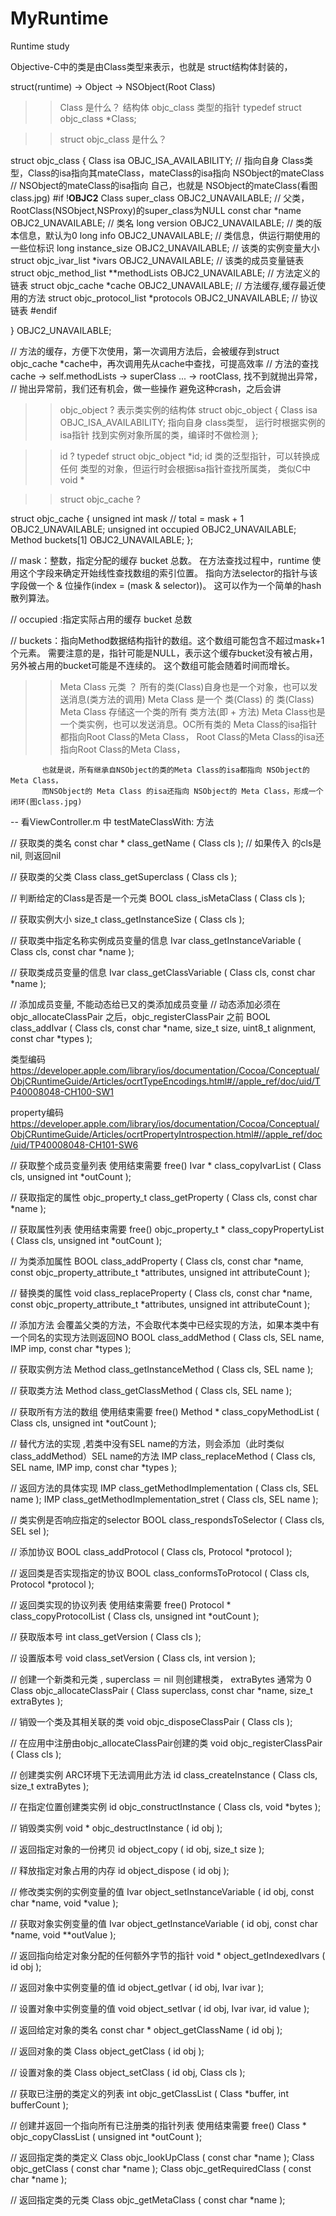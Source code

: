 # MyRuntime
Runtime study


Objective-C中的类是由Class类型来表示，也就是 struct结构体封装的，
 
 struct(runtime) -> Object -> NSObject(Root Class)
 
 
 >> Class 是什么？ 结构体 objc_class 类型的指针
 typedef struct objc_class *Class;
 
 >> struct objc_class 是什么？
    
 struct objc_class {
    Class isa  OBJC_ISA_AVAILABILITY;  // 指向自身 Class类型，Class的isa指向其mateClass，mateClass的isa指向 NSObject的mateClass
                                       //  NSObject的mateClass的isa指向 自己，也就是 NSObject的mateClass(看图class.jpg)
    #if !__OBJC2__
    Class super_class                       OBJC2_UNAVAILABLE;  // 父类，RootClass(NSObject,NSProxy)的super_class为NULL
    const char *name                        OBJC2_UNAVAILABLE;  // 类名
    long version                            OBJC2_UNAVAILABLE;  // 类的版本信息，默认为0
    long info                               OBJC2_UNAVAILABLE;  // 类信息，供运行期使用的一些位标识
    long instance_size                      OBJC2_UNAVAILABLE;  // 该类的实例变量大小
    struct objc_ivar_list *ivars            OBJC2_UNAVAILABLE;  // 该类的成员变量链表
    struct objc_method_list **methodLists   OBJC2_UNAVAILABLE;  // 方法定义的链表
    struct objc_cache *cache                OBJC2_UNAVAILABLE;  // 方法缓存,缓存最近使用的方法
    struct objc_protocol_list *protocols    OBJC2_UNAVAILABLE;  // 协议链表
    #endif
 
 } OBJC2_UNAVAILABLE;
 
 // 方法的缓存，方便下次使用，第一次调用方法后，会被缓存到struct objc_cache *cache中，再次调用先从cache中查找，可提高效率
 // 方法的查找 cache -> self.methodLists -> superClass ... -> rootClass, 找不到就抛出异常，
 // 抛出异常前，我们还有机会，做一些操作 避免这种crash，之后会讲
 
 
 >> objc_object ? 表示类实例的结构体
 struct objc_object {
    Class isa  OBJC_ISA_AVAILABILITY; 指向自身 class类型， 运行时根据实例的 isa指针 找到实例对象所属的类，编译时不做检测
 };
 
 >> id ?
 typedef struct objc_object *id;  id 类的泛型指针，可以转换成任何 类型的对象，但运行时会根据isa指针查找所属类， 类似C中 void *
 
 
 >> struct objc_cache ?
 
 struct objc_cache {
    unsigned int mask   // total = mask + 1                  OBJC2_UNAVAILABLE;
    unsigned int occupied                                    OBJC2_UNAVAILABLE;
    Method buckets[1]                                        OBJC2_UNAVAILABLE;
 };
 
 // mask：整数，指定分配的缓存  bucket 总数。
          在方法查找过程中，runtime 使用这个字段来确定开始线性查找数组的索引位置。
          指向方法selector的指针与该字段做一个 & 位操作(index = (mask & selector))。
          这可以作为一个简单的hash散列算法。
 
 // occupied :指定实际占用的缓存 bucket 总数
 
 // buckets：指向Method数据结构指针的数组。这个数组可能包含不超过mask+1个元素。
             需要注意的是，指针可能是NULL，表示这个缓存bucket没有被占用，另外被占用的bucket可能是不连续的。
             这个数组可能会随着时间而增长。


 >> Meta Class 元类 ？
 所有的类(Class)自身也是一个对象，也可以发送消息(类方法的调用)
 Meta Class 是一个 类(Class) 的 类(Class)
 Meta Class 存储这一个类的所有 类方法(即 + 方法)
 Meta Class也是一个类实例，也可以发送消息。OC所有类的 Meta Class的isa指针都指向Root Class的Meta Class，
           Root Class的Meta Class的isa还指向Root Class的Meta Class，
 
           也就是说，所有继承自NSObject的类的Meta Class的isa都指向 NSObject的 Meta Class，
           而NSObject的 Meta Class 的isa还指向 NSObject的 Meta Class，形成一个闭环(图class.jpg)

 -- 看ViewController.m 中 testMateClassWith: 方法

 
 >> 
 
 // 获取类的类名
 const char * class_getName ( Class cls ); // 如果传入 的cls是nil, 则返回nil
 
 // 获取类的父类
 Class class_getSuperclass ( Class cls );
 
 // 判断给定的Class是否是一个元类
 BOOL class_isMetaClass ( Class cls );
 
 // 获取实例大小
 size_t class_getInstanceSize ( Class cls );

 
 >>
 // 获取类中指定名称实例成员变量的信息
 Ivar class_getInstanceVariable ( Class cls, const char *name );
 
 // 获取类成员变量的信息
 Ivar class_getClassVariable ( Class cls, const char *name );
 
 // 添加成员变量, 不能动态给已又的类添加成员变量
 // 动态添加必须在 objc_allocateClassPair 之后，objc_registerClassPair 之前
 BOOL class_addIvar ( Class cls, const char *name, size_t size, uint8_t alignment, const char *types );
 
 类型编码 https://developer.apple.com/library/ios/documentation/Cocoa/Conceptual/ObjCRuntimeGuide/Articles/ocrtTypeEncodings.html#//apple_ref/doc/uid/TP40008048-CH100-SW1
 
 property编码 https://developer.apple.com/library/ios/documentation/Cocoa/Conceptual/ObjCRuntimeGuide/Articles/ocrtPropertyIntrospection.html#//apple_ref/doc/uid/TP40008048-CH101-SW6
 
 // 获取整个成员变量列表 使用结束需要 free()
 Ivar * class_copyIvarList ( Class cls, unsigned int *outCount );

 
 
 >>
 
 // 获取指定的属性
 objc_property_t class_getProperty ( Class cls, const char *name );
 
 // 获取属性列表  使用结束需要 free()
 objc_property_t * class_copyPropertyList ( Class cls, unsigned int *outCount );
 
 // 为类添加属性
 BOOL class_addProperty ( Class cls, const char *name, const objc_property_attribute_t *attributes, unsigned int attributeCount );
 
 // 替换类的属性
 void class_replaceProperty ( Class cls, const char *name, const objc_property_attribute_t *attributes, unsigned int attributeCount );

 
 
 >>
 // 添加方法 会覆盖父类的方法，不会取代本类中已经实现的方法，如果本类中有一个同名的实现方法则返回NO
 BOOL class_addMethod ( Class cls, SEL name, IMP imp, const char *types );
 
 // 获取实例方法
 Method class_getInstanceMethod ( Class cls, SEL name );
 
 // 获取类方法
 Method class_getClassMethod ( Class cls, SEL name );
 
 // 获取所有方法的数组  使用结束需要 free()
 Method * class_copyMethodList ( Class cls, unsigned int *outCount );
 
 // 替代方法的实现 ,若类中没有SEL name的方法，则会添加（此时类似class_addMethod）SEL name的方法
 IMP class_replaceMethod ( Class cls, SEL name, IMP imp, const char *types );
 
 // 返回方法的具体实现
 IMP class_getMethodImplementation ( Class cls, SEL name );
 IMP class_getMethodImplementation_stret ( Class cls, SEL name );
 
 // 类实例是否响应指定的selector
 BOOL class_respondsToSelector ( Class cls, SEL sel );
 
 
 >>
 // 添加协议
 BOOL class_addProtocol ( Class cls, Protocol *protocol );
 
 // 返回类是否实现指定的协议
 BOOL class_conformsToProtocol ( Class cls, Protocol *protocol );
 
 // 返回类实现的协议列表 使用结束需要 free()
 Protocol * class_copyProtocolList ( Class cls, unsigned int *outCount );
 
 
 
 >>
 // 获取版本号
 int class_getVersion ( Class cls );
 
 // 设置版本号
 void class_setVersion ( Class cls, int version );
 
 
 >>
 // 创建一个新类和元类 , superclass ＝ nil 则创建根类， extraBytes 通常为 0
 Class objc_allocateClassPair ( Class superclass, const char *name, size_t extraBytes );
 
 // 销毁一个类及其相关联的类
 void objc_disposeClassPair ( Class cls );
 
 // 在应用中注册由objc_allocateClassPair创建的类
 void objc_registerClassPair ( Class cls );
 
 
 >>
 // 创建类实例  ARC环境下无法调用此方法
 id class_createInstance ( Class cls, size_t extraBytes );
 
 // 在指定位置创建类实例
 id objc_constructInstance ( Class cls, void *bytes );
 
 // 销毁类实例
 void * objc_destructInstance ( id obj );
 
 
 
 >>
 // 返回指定对象的一份拷贝
 id object_copy ( id obj, size_t size );
 
 // 释放指定对象占用的内存
 id object_dispose ( id obj );
 
 
 >>
 // 修改类实例的实例变量的值
 Ivar object_setInstanceVariable ( id obj, const char *name, void *value );
 
 // 获取对象实例变量的值
 Ivar object_getInstanceVariable ( id obj, const char *name, void **outValue );
 
 // 返回指向给定对象分配的任何额外字节的指针
 void * object_getIndexedIvars ( id obj );
 
 // 返回对象中实例变量的值
 id object_getIvar ( id obj, Ivar ivar );
 
 // 设置对象中实例变量的值
 void object_setIvar ( id obj, Ivar ivar, id value );
 
 
 >>
 // 返回给定对象的类名
 const char * object_getClassName ( id obj );
 
 // 返回对象的类
 Class object_getClass ( id obj );
 
 // 设置对象的类
 Class object_setClass ( id obj, Class cls );

 
 
 >>
 // 获取已注册的类定义的列表
 int objc_getClassList ( Class *buffer, int bufferCount );
 
 // 创建并返回一个指向所有已注册类的指针列表  使用结束需要 free()
 Class * objc_copyClassList ( unsigned int *outCount );
 
 // 返回指定类的类定义
 Class objc_lookUpClass ( const char *name );
 Class objc_getClass ( const char *name );
 Class objc_getRequiredClass ( const char *name );
 
 // 返回指定类的元类
 Class objc_getMetaClass ( const char *name );
 
 
 


